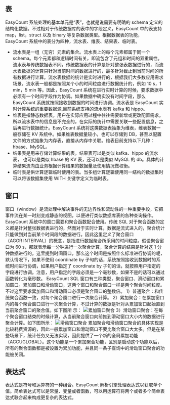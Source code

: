 ## 表
EasyCount 系统处理的基本单元是“表”，也就是说需要有明确的 schema 定义的结构化数据。不过相对于传统数据库的表中的字段定义，EasyCount 中的表支持 map，list，struct 以及 binary 等复杂数据类型。根据数据表的功能，EasyCount 系统中的表分为四种，流水表、维表、结果表、临时表。
- 流水表是一组（无穷）元素的集合。流水表上的每个元素都属于同一个 schema。每个元素都和逻辑时间有关，即流包含了元组和时间的双重属性。流水表与传统数据表不同，传统数据表的计算是针对整张表数据进行的，而流水表数据的计算只针对当前时间的数据进行的，最多针对截止到当前时间的所有数据进行计算。流水表数据的统计是实时进行的，根据我们大多数应用需求场景，流水表一般都是按照某个小的时间粒度进行数据统计的，例如 10 s，1 min，5 min 等。因此，EasyCount 系统在进行实时计算的时候，要求数据中必须有一个时间字段作为协调。如果数据中确实没有时间字段，那么 EasyCount 系统就按照接收到数据的时间进行协调。流水表是 EasyCount 实时计算系统的重要数据源,目前系统支持的流水表有 kafka 和 hippo。
- 维表是指静态数据表。用户在实际应用过程中往往需要新增或更改配置需求。所以流水表中的信息是不完全的，在实际的统计中需要关联一些配置信息，之后再进行数据统计。EasyCount 系统将这类数据表抽象为维表，维表数据一般存储在 KV 系统中。如果维表数据量较小，也可以存储到 DB，甚至以配置文件的方式抽象为内存表，直接从内存中关联。维表目前支持以下几种：hbase、MySQL。
- 结果表是用来存储计算结果的表。结果表可以是类似 kafka、hippo 的流水表，	也可以是类似 hbase 的 KV 表，还可以是类似 MySQL 的 db。具体的计算结果流向由业务根据计算结果的数据量及使用情况做权衡。
- 临时表是供计算逻辑临时使用的表。当多组计算逻辑使用同一结构的数据集时可以将该数据集使用 WITH 关键字定义为临时表。
## 窗口
窗口（window）是流处理中解决事件的无边界性和流动性的一种重要手段，它把事件流在某一时刻变成静态的视图，以便进行类似数据库表的各种查询操作。EasyCount 系统中的窗口需要和聚合函数配合使用。传统 SQL 对于聚合函数的定义都是针对整张数据表进行的，然而对于实时计算，数据是流式进入的，聚合统计只能做到对当前某个时间段的数据进行。因此这里定义了聚合窗口（AGGR INTERVAL）的概念，是指进行数据聚合所采用的时间粒度。假设聚合窗口为 60 s，那就表示每一分钟进行一次聚合计算，聚合计算的结果是针对这 1 分钟数据进行的。这里提到时间窗口，那么这个时间是按照什么标准进行协调的呢，默认情况下，如果不使用 coordinate by 子句的话，系统按照接收到数据时的系统时间进行协调，如果用户指定了 coordinate by 子句的话，就按照用户指定的字段进行协调。注意，用户指定的字段必须是一个毫秒数，如果不是的话可以通过函数转化为毫秒数。
EasyCount SQL 窗口有三种类型，聚合窗口、滑动窗口和累加窗口。累加窗口和滑动窗口，这两个窗口和聚合窗口一样是两个聚合时间粒度。不过这里要求累加窗口和滑动窗口必须是聚合窗口的整数倍。
1）普通聚合：和传统聚合函数一致，对每个聚合窗口进行一次聚合计算。
2）累加聚合：在累加窗口内的每个聚合窗口进行一次聚合计算，不过计算的数据是针对从累加窗口起始直到当前聚合窗口的聚合值。如下图所
示：
![累加窗口聚合](//mc.qcloudimg.com/static/img/5b4ec6524ed5bbbe359846539c543d4b/image.png)
3）滑动窗口聚合：在每个聚合窗口结束的时候计算，从当前聚合窗口向前推到滑动窗口大小内的数据进行聚合计算。如下图所示：
![滑动窗口聚合](//mc.qcloudimg.com/static/img/6542dd76b821b3b17fbf6c77161cbeaa/image.png)
累加聚合和滑动窗口聚合的具体实现是比较耗费资源的，因此一般累加窗口和滑动窗口不要比聚合窗口大太多。但是在某些场景下，统计任务又无法实现，因此提供了一个新的全局累加功能（ACCUGLOBAL）。这个功能是一个累加聚合功能，区别是启动这个功能以后，所有的聚合函数都是被设置为累加功能，并且同一条子查询中的滑动窗口聚合的功能被关闭。
## 表达式
表达式是符号和运算符的一种组合。EasyCount 解析引擎处理表达式以获取单个值。简单表达式可以是常量、变量或者函数，可以用运算符将两个或者多个简单表达式联合起来构成更复杂的表达式。
